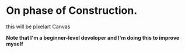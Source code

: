# On phase of Construction.
this will be pixelart Canvas

**Note that I'm a beginner-level devoloper and I'm doing this to improve myself**
